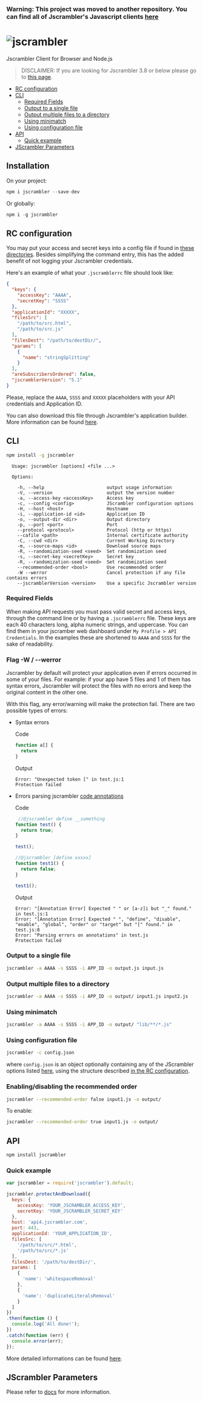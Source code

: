 ### Warning: This project was moved to another repository. You can find all of Jscrambler's Javascript clients [here](https://github.com/jscrambler/jscrambler)

# ![jscrambler](https://rawgithub.com/jscrambler/javascript-jscrambler/master/media/jscrambler-logo.png)
Jscrambler Client for Browser and Node.js

> DISCLAIMER: If you are looking for Jscrambler 3.8 or below please go to [this page](https://github.com/jscrambler/node-jscrambler).

- [RC configuration](#rc-configuration)
- [CLI](#cli)
  - [Required Fields](#required-fields)
  - [Output to a single file](#output-to-a-single-file)
  - [Output multiple files to a directory](#output-multiple-files-to-a-directory)
  - [Using minimatch](#using-minimatch)
  - [Using configuration file](#using-configuration-file)
- [API](#api)
  - [Quick example](#quick-example)
- [JScrambler Parameters](#jscrambler-parameters)

## Installation

On your project:

```js
npm i jscrambler --save-dev
```

Or globally:

```js
npm i -g jscrambler
```

## RC configuration
You may put your access and secret keys into a config file if found in [these directories](https://github.com/dominictarr/rc#standards). Besides simplifying the command entry, this has the added benefit of not logging your Jscrambler credentials.

Here's an example of what your `.jscramblerrc` file should look like:

```json
{
  "keys": {
    "accessKey": "AAAA",
    "secretKey": "SSSS"
  },
  "applicationId": "XXXXX",
  "filesSrc": [
    "/path/to/src.html",
    "/path/to/src.js"
  ],
  "filesDest": "/path/to/destDir/",
  "params": [
    {
      "name": "stringSplitting"
    }
  ],
  "areSubscribersOrdered": false,
  "jscramblerVersion": "5.1"
}
```

Please, replace the `AAAA`, `SSSS` and `XXXXX` placeholders with your API credentials and Application ID.

You can also download this file through Jscrambler's application builder. More
information can be found [here](https://docs.jscrambler.com/api/clients.html).

## CLI
```bash
npm install -g jscrambler
```
```
  Usage: jscrambler [options] <file ...>

  Options:

    -h, --help                       output usage information
    -V, --version                    output the version number
    -a, --access-key <accessKey>     Access key
    -c, --config <config>            JScrambler configuration options
    -H, --host <host>                Hostname
    -i, --application-id <id>        Application ID
    -o, --output-dir <dir>           Output directory
    -p, --port <port>                Port
    --protocol <protocol>            Protocol (http or https)
    --cafile <path>                  Internal certificate authority
    -C, --cwd <dir>                  Current Working Directory
    -m, --source-maps <id>           Download source maps
    -R, --randomization-seed <seed>  Set randomization seed
    -s, --secret-key <secretKey>     Secret key
    -R, --randomization-seed <seed>  Set randomization seed
    --recommended-order <bool>       Use recommended order
    -W --werror                      Cancel protection if any file contains errors
    --jscramblerVersion <version>    Use a specific Jscrambler version
```


### Required Fields
When making API requests you must pass valid secret and access keys, through the command line or by having a `.jscramblerrc` file. These keys are each 40 characters long, alpha numeric strings, and uppercase. You can find them in your jscramber web dashboard under `My Profile > API Credentials`. In the examples these are shortened to `AAAA` and `SSSS` for the sake of readability.

### Flag -W / --werror

Jscrambler by default will protect your application even if errors occurred in some of your files. For example: if your app have 5 files and 1 of them has syntax errors, Jscrambler will protect the files with no errors and keep the original content in the other one.

With this flag, any error/warning will make the protection fail. 
There are two possible types of errors:
* Syntax errors

    Code
    ``` javascript
    function a[] {
      return 
    }
    ```

    Output
    ```
    Error: "Unexpected token [" in test.js:1
    Protection failed
    ```

* Errors parsing jscrambler [code annotations](https://docs.jscrambler.com/code-annotations/overview.html)
   
    Code
    ``` javascript
     //@jscrambler define __something
    function test() {
      return true;
    }

    test();

    //@jscrambler [define xxxxx]
    function test1() {
      return false;
    }

    test1();
    ```

    Output
    ```
    Error: "[Annotation Error] Expected " " or [a-z]i but "_" found." in test.js:1
    Error: "[Annotation Error] Expected " ", "define", "disable", "enable", "global", "order" or "target" but "[" found." in test.js:8
    Error: "Parsing errors on annotations" in test.js
    Protection failed
    ```

### Output to a single file
```bash
jscrambler -a AAAA -s SSSS -i APP_ID -o output.js input.js
```

### Output multiple files to a directory
```bash
jscrambler -a AAAA -s SSSS -i APP_ID -o output/ input1.js input2.js
```

### Using minimatch
```bash
jscrambler -a AAAA -s SSSS -i APP_ID -o output/ "lib/**/*.js"
```

### Using configuration file
```bash
jscrambler -c config.json
```
where `config.json` is an object optionally containing any of the JScrambler options listed [here](#jscrambler-options), using the structure described [in the RC configuration](#rc-config).


### Enabling/disabling the recommended order
```bash
jscrambler --recommended-order false input1.js -o output/
```

To enable:
```bash
jscrambler --recommended-order true input1.js -o output/
```


## API
```bash
npm install jscrambler
```

### Quick example
```javascript
var jscrambler = require('jscrambler').default;

jscrambler.protectAndDownload({
  keys: {
    accessKey: 'YOUR_JSCRAMBLER_ACCESS_KEY',
    secretKey: 'YOUR_JSCRAMBLER_SECRET_KEY'
  },
  host: 'api4.jscrambler.com',
  port: 443,
  applicationId: 'YOUR_APPLICATION_ID',
  filesSrc: [
    '/path/to/src/*.html',
    '/path/to/src/*.js'
  ],
  filesDest: '/path/to/destDir/',
  params: [  
    {
      'name': 'whitespaceRemoval'
    },
    {
      'name': 'duplicateLiteralsRemoval'
    }
  ]
})
.then(function () {
  console.log('All done!');
})
.catch(function (err) {
  console.error(err);
});
```

More detailed informations can be found [here](https://docs.jscrambler.com/code-integrity/documentation/api/clients).

## JScrambler Parameters

Please refer to [docs](https://docs.jscrambler.com/) for more information.
